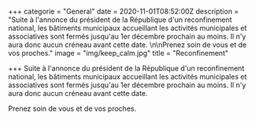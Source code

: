 +++
categorie = "General"
date = 2020-11-01T08:52:00Z
description = "Suite à l'annonce du président de la République d'un reconfinement national, les bâtiments municipaux accueillant les activités municipales et associatives sont fermés jusqu'au 1er décembre prochain au moins. Il n'y aura donc aucun créneau avant cette date. \n\nPrenez soin de vous et de vos proches."
image = "img/keep_calm.jpg"
title = "Reconfinement"

+++
Suite à l'annonce du président de la République d'un reconfinement national, les bâtiments municipaux accueillant les activités municipales et associatives sont fermés jusqu'au 1er décembre prochain au moins. Il n'y aura donc aucun créneau avant cette date.

Prenez soin de vous et de vos proches.
